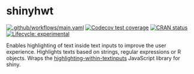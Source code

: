 # shinyhwt

<!-- badges: start -->
[![.github/workflows/main.yaml](https://github.com/maxheld83/shinyhwt/actions/workflows/main.yaml/badge.svg)](https://github.com/maxheld83/shinyhwt/actions/workflows/main.yaml)
[![Codecov test coverage](https://codecov.io/gh/maxheld83/shinyhwt/branch/master/graph/badge.svg)](https://codecov.io/gh/maxheld83/shinyhwt?branch=master)
[![CRAN status](https://www.r-pkg.org/badges/version/biblids)](https://CRAN.R-project.org/package=biblids)
[![Lifecycle: experimental](https://img.shields.io/badge/lifecycle-experimental-orange.svg)](https://lifecycle.r-lib.org/articles/stages.html#experimental)
<!-- badges: end -->

Enables highlighting of text inside text inputs to improve the user experience.
Highlights texts based on strings, regular expressions or R objects.
Wraps the [highlighting-within-textinputs](https://github.com/lonekorean/highlight-within-textarea) JavaScript library for shiny.
